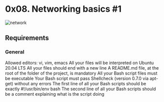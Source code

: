 # 0x08. Networking basics #1

![network](https://github.com/Herman100/alx-system_engineering-devops/assets/55487841/91da657a-828c-4ad3-8866-0fc845fee84e)


## Requirements
### General
Allowed editors: vi, vim, emacs
All your files will be interpreted on Ubuntu 20.04 LTS
All your files should end with a new line
A README.md file, at the root of the folder of the project, is mandatory
All your Bash script files must be executable
Your Bash script must pass Shellcheck (version 0.7.0 via apt-get) without any errors
The first line of all your Bash scripts should be exactly #!/usr/bin/env bash
The second line of all your Bash scripts should be a comment explaining what is the script doing
